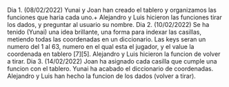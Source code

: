 Dia 1. (08/02/2022)
Yunai y Joan han creado el tablero y organizamos las funciones que haria cada uno.+
Alejandro y Luis hicieron las funciones tirar los dados, y preguntar al usuario su nombre.
Dia 2. (10/02/2022)
Se ha tenido (Yunai) una idea brillante, una forma para indexar las casillas, metiendo todas las coordenadas en un diccionario. Las keys seran un numero del 1 al 63, numero en el qual esta el jugador, y el value la coordenada en tablero [7][5]. Alejandro y Luis hicieron la funcion de volver a tirar. 
Dia 3. (14/02/2022)
Joan ha asignado cada casilla que cumple una funcion con el tablero. Yunai ha acabado el diccionario de coordenadas. Alejandro y Luis han hecho la funcion de los dados (volver a tirar).
